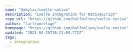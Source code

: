 ```yaml
---
name: "@akylas/svelte-native"
description: "Svelte integration for NativeScript"
repo_url: "https://github.com/halfnelson/svelte-native"
author: "farfromrefuge"
homepage: "https://github.com/halfnelson/svelte-native"
updated: "2023-04-25T10:21:09.772Z"
tags: 
  - integration
---
```

